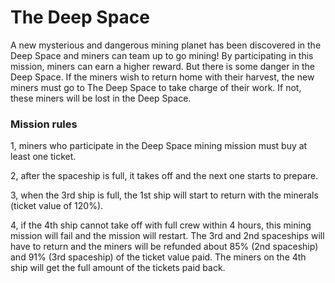 # The Deep Space

​A new mysterious and dangerous mining planet has been discovered in the Deep Space and miners can team up to go mining! By participating in this mission, miners can earn a higher reward. But there is some danger in the Deep Space. If the miners wish to return home with their harvest, the new miners must go to The Deep Space to take charge of their work. If not, these miners will be lost in the Deep Space.

### Mission rules

1, miners who participate in the Deep Space mining mission must buy at least one ticket.

2, after the spaceship is full, it takes off and the next one starts to prepare. 

3, when the 3rd ship is full, the 1st ship will start to return with the minerals \(ticket value of 120%\). 

4, if the 4th ship cannot take off with full crew within 4 hours, this mining mission will fail and the mission will restart. The 3rd and 2nd spaceships will have to return and the miners will be refunded about 85% \(2nd spaceship\) and 91% \(3rd spaceship\) of the ticket value paid. The miners on the 4th ship will get the full amount of the tickets paid back. 



